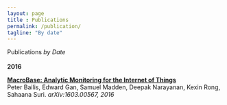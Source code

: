 ```yaml
---
layout: page
title : Publications
permalink: /publication/
tagline: "By date"
---
```

<div class="tagline">
<span class="page-title">Publications</span> <span class="page-tagline"><em>by Date</em></span>
</div>
<br>
<div class="manual-post">
  <div class="manual manual-title">
  <strong>2016</strong>
  </div>
<p>  <div class="manual-content">
	<a href="http://arxiv.org/pdf/1603.00567.pdf">
      <b>MacroBase: Analytic Monitoring for the Internet of Things</b></a><br>
      Peter Bailis, Edward Gan, Samuel Madden, Deepak Narayanan, Kexin Rong, Sahaana Suri. <i>arXiv:1603.00567, 2016</i>
  </div>
</p>
</div>